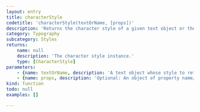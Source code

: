 ```yaml
---
layout: entry
title: characterStyle
codetitle: 'characterStyle(textOrName, [props])'
description: 'Returns the character style of a given text object or the character style with the given name. If a character style of the given name does not exist, it gets created. Optionally a props object of property name/value pairs can be used to set the character style''s properties.'
category: Typography
subcategory: Styles
returns:
    name: null
    description: 'The character style instance.'
    type: [CharacterStyle]
parameters:
    - {name: textOrName, description: 'A text object whose style to return or the name of the character style to return.', optional: false, type: [Text, String]}
    - {name: props, description: 'Optional: An object of property name/value pairs to set the style''s properties.', optional: true, type: [Object]}
kind: function
todo: null
examples: []

---
```

